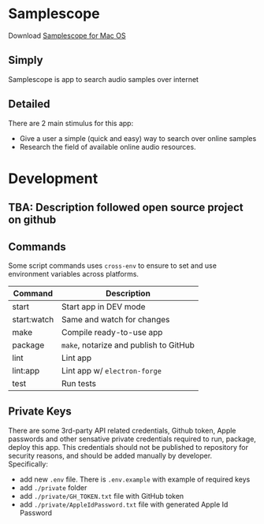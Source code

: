 # Samplescope

Download [Samplescope for Mac OS](https://github.com/jamland/samplescope/releases/)

## Simply
Samplescope is app to search audio samples over internet

## Detailed
There are 2 main stimulus for this app:

- Give a user a simple (quick and easy) way to search over online samples
- Research the field of available online audio resources.

# Development

## TBA: Description followed open source project on github

## Commands

Some script commands uses `cross-env` to ensure to set and use environment variables across platforms.

| Command     | Description                            |
| ----------- | -------------------------------------- |
| start       | Start app in DEV mode                  |
| start:watch | Same and watch for changes             |
| make        | Compile ready-to-use app               |
| package     | `make`, notarize and publish to GitHub |
| lint        | Lint app                               |
| lint:app    | Lint app w/ `electron-forge`           |
| test        | Run tests                              |

## Private Keys

There are some 3rd-party API related credentials, Github token, Apple passwords and other sensative private credentials required to run, package, deploy this app. This credentials should not be published to repository for security reasons, and should be added manually by developer.  
Specifically:

- add new `.env` file. There is `.env.example` with example of required keys
- add `./private` folder
- add `./private/GH_TOKEN.txt` file with GitHub token
- add `./private/AppleIdPassword.txt` file with generated Apple Id Password
